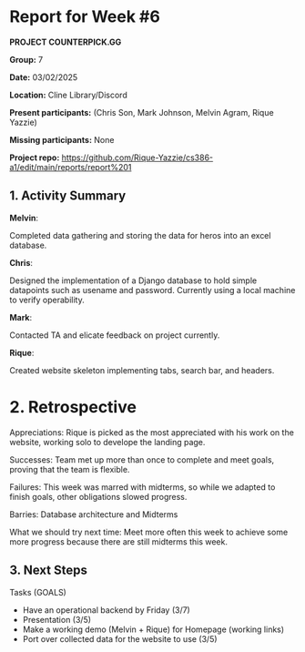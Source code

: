 # Report for Week #6
**PROJECT COUNTERPICK.GG**

**Group:** 7

**Date:** 03/02/2025

**Location:** Cline Library/Discord

**Present participants:** (Chris Son, Mark Johnson, Melvin Agram, Rique Yazzie)

**Missing participants:** None

**Project repo:** https://github.com/Rique-Yazzie/cs386-a1/edit/main/reports/report%201

## 1. Activity Summary

**Melvin**: 

Completed data gathering and storing the data for heros into an excel database.

**Chris**: 

Designed the implementation of a Django database to hold simple datapoints such as usename and password. Currently using a local machine to verify operability.

**Mark**: 

Contacted TA and elicate feedback on project currently.

**Rique**: 

Created website skeleton implementing tabs, search bar, and headers.

# 2. Retrospective

Appreciations: Rique is picked as the most appreciated with his work on the website, working solo to develope the landing page.

Successes: Team met up more than once to complete and meet goals, proving that the team is flexible.

Failures: This week was marred with midterms, so while we adapted to finish goals, other obligations slowed progress.

Barries: Database architecture and Midterms

What we should try next time: Meet more often this week to achieve some more progress because there are still midterms this week.

## 3. Next Steps

Tasks (GOALS)
- Have an operational backend by Friday (3/7)
- Presentation (3/5)
- Make a working demo (Melvin + Rique) for Homepage (working links)
- Port over collected data for the website to use (3/5)
